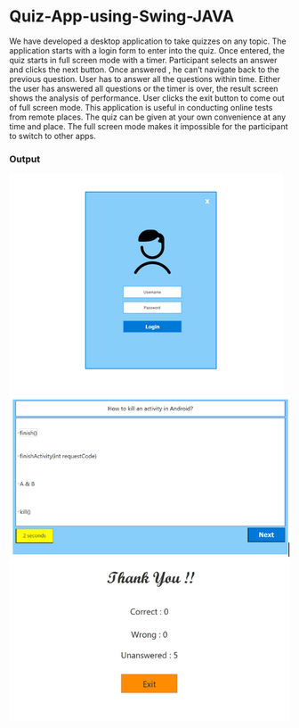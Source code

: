 # Quiz-App-using-Swing-JAVA
We have developed a desktop application to take quizzes on any topic. 
The application starts with a login form to enter into the quiz.
Once entered, the quiz starts in full screen mode with a timer. 
Participant selects an answer and clicks the next button. Once answered , he can’t navigate back to the previous question.
User has to answer all the questions within time. Either the user has answered all questions or the  timer is over, the result screen shows the analysis of performance.
User clicks the exit button to come out of full screen mode. This application is useful in conducting online tests from remote places.
The quiz can be given at your own convenience at any time and place.
The full screen mode makes it impossible for the  participant to switch to other apps.

### Output
![alt text](./src/res/ss1.PNG "Screenshot")
![alt text](./src/res/ss2.PNG "Screenshot")
![alt text](./src/res/ss3.PNG "Screenshot")

